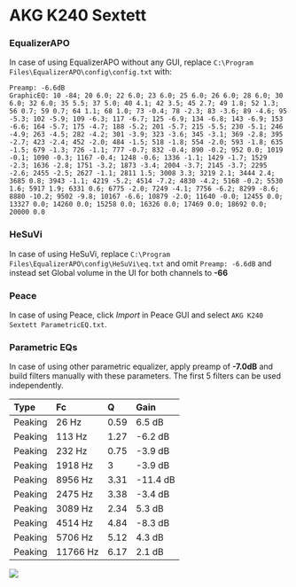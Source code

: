 # AKG K240 Sextett

### EqualizerAPO
In case of using EqualizerAPO without any GUI, replace `C:\Program Files\EqualizerAPO\config\config.txt`
with:
```
Preamp: -6.6dB
GraphicEQ: 10 -84; 20 6.0; 22 6.0; 23 6.0; 25 6.0; 26 6.0; 28 6.0; 30 6.0; 32 6.0; 35 5.5; 37 5.0; 40 4.1; 42 3.5; 45 2.7; 49 1.8; 52 1.3; 56 0.7; 59 0.7; 64 1.1; 68 1.0; 73 -0.4; 78 -2.3; 83 -3.6; 89 -4.6; 95 -5.3; 102 -5.9; 109 -6.3; 117 -6.7; 125 -6.9; 134 -6.8; 143 -6.9; 153 -6.6; 164 -5.7; 175 -4.7; 188 -5.2; 201 -5.7; 215 -5.5; 230 -5.1; 246 -4.9; 263 -4.5; 282 -4.2; 301 -3.9; 323 -3.6; 345 -3.1; 369 -2.8; 395 -2.7; 423 -2.4; 452 -2.0; 484 -1.5; 518 -1.8; 554 -2.0; 593 -1.8; 635 -1.5; 679 -1.3; 726 -1.1; 777 -0.7; 832 -0.4; 890 -0.2; 952 0.0; 1019 -0.1; 1090 -0.3; 1167 -0.4; 1248 -0.6; 1336 -1.1; 1429 -1.7; 1529 -2.3; 1636 -2.8; 1751 -3.2; 1873 -3.4; 2004 -3.7; 2145 -3.7; 2295 -2.6; 2455 -2.5; 2627 -1.1; 2811 1.5; 3008 3.3; 3219 2.1; 3444 2.4; 3685 0.8; 3943 -1.1; 4219 -5.2; 4514 -7.2; 4830 -4.2; 5168 -0.2; 5530 1.6; 5917 1.9; 6331 0.6; 6775 -2.0; 7249 -4.1; 7756 -6.2; 8299 -8.6; 8880 -10.2; 9502 -9.8; 10167 -6.6; 10879 -2.0; 11640 -0.0; 12455 0.0; 13327 0.0; 14260 0.0; 15258 0.0; 16326 0.0; 17469 0.0; 18692 0.0; 20000 0.0
```

### HeSuVi
In case of using HeSuVi, replace `C:\Program Files\EqualizerAPO\config\HeSuVi\eq.txt` and omit `Preamp:
-6.6dB` and instead set Global volume in the UI for both channels to **-66**

### Peace
In case of using Peace, click *Import* in Peace GUI and select `AKG K240 Sextett ParametricEQ.txt`.

### Parametric EQs
In case of using other parametric equalizer, apply preamp of **-7.0dB** and build filters manually with
these parameters. The first 5 filters can be used independently.

| Type    | Fc       |    Q | Gain     |
|:--------|:---------|:-----|:---------|
| Peaking | 26 Hz    | 0.59 | 6.5 dB   |
| Peaking | 113 Hz   | 1.27 | -6.2 dB  |
| Peaking | 232 Hz   | 0.75 | -3.9 dB  |
| Peaking | 1918 Hz  | 3    | -3.9 dB  |
| Peaking | 8956 Hz  | 3.31 | -11.4 dB |
| Peaking | 2475 Hz  | 3.38 | -3.4 dB  |
| Peaking | 3089 Hz  | 2.34 | 5.3 dB   |
| Peaking | 4514 Hz  | 4.84 | -8.3 dB  |
| Peaking | 5706 Hz  | 5.12 | 4.3 dB   |
| Peaking | 11766 Hz | 6.17 | 2.1 dB   |

![](https://raw.githubusercontent.com/jaakkopasanen/AutoEq/master/results/innerfidelity/sbaf-serious/AKG%20K240%20Sextett/AKG%20K240%20Sextett.png)